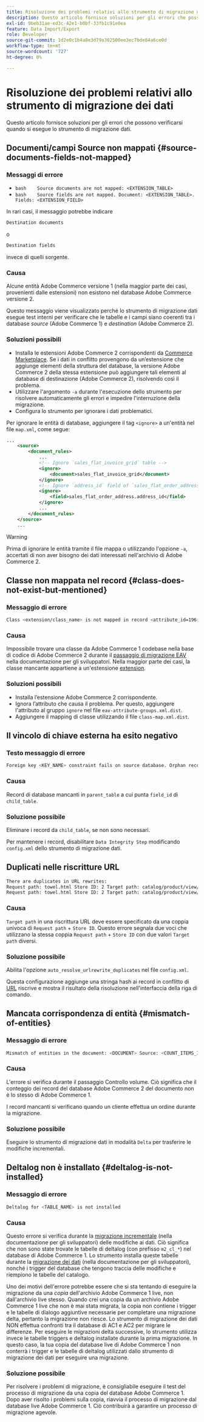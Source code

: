 ```yaml
---
title: Risoluzione dei problemi relativi allo strumento di migrazione dei dati
description: Questo articolo fornisce soluzioni per gli errori che possono verificarsi quando si esegue lo strumento di migrazione dati.
exl-id: 9beb31ae-ed3c-42e1-b0bf-33fb1c91e0ea
feature: Data Import/Export
role: Developer
source-git-commit: 1d2e0c1b4a8e3d79a362500ee3ec7bde84a6ce0d
workflow-type: tm+mt
source-wordcount: '727'
ht-degree: 0%

---
```


# Risoluzione dei problemi relativi allo strumento di migrazione dei dati

Questo articolo fornisce soluzioni per gli errori che possono verificarsi quando si esegue lo strumento di migrazione dati.

## Documenti/campi Source non mappati {#source-documents-fields-not-mapped}

### Messaggi di errore

* ```bash    Source documents are not mapped: <EXTENSION_TABLE>    ```
* ```bash    Source fields are not mapped. Document: <EXTENSION_TABLE>. Fields: <EXTENSION_FIELD>    ```

In rari casi, il messaggio potrebbe indicare

```bash
Destination documents
```

o

```bash
Destination fields
```

invece di quelli sorgente.

### Causa

Alcune entità Adobe Commerce versione 1 (nella maggior parte dei casi, provenienti dalle estensioni) non esistono nel database Adobe Commerce versione 2.

Questo messaggio viene visualizzato perché lo strumento di migrazione dati esegue test interni per verificare che le tabelle e i campi siano coerenti tra i database *source* (Adobe Commerce 1) e *destination* (Adobe Commerce 2).

### Soluzioni possibili

* Installa le estensioni Adobe Commerce 2 corrispondenti da [Commerce Marketplace](https://marketplace.magento.com/).     Se i dati in conflitto provengono da un’estensione che aggiunge elementi della struttura del database, la versione Adobe Commerce 2 della stessa estensione può aggiungere tali elementi al database di destinazione (Adobe Commerce 2), risolvendo così il problema.
* Utilizzare l&#39;argomento `-a` durante l&#39;esecuzione dello strumento per risolvere automaticamente gli errori e impedire l&#39;interruzione della migrazione.
* Configura lo strumento per ignorare i dati problematici.

Per ignorare le entità di database, aggiungere il tag `<ignore>` a un&#39;entità nel file `map.xml`, come segue:

```xml
...
    <source>
        <document_rules>
            ...
            <!-- Ignore `sales_flat_invoice_grid` table -->
            <ignore>
                <document>sales_flat_invoice_grid</document>
            </ignore>
            <!-- Ignore `address_id` field of `sales_flat_order_address` table -->
            <ignore>
                <field>sales_flat_order_address.address_id</field>
            </ignore>
            ...
        </document_rules>
    </source>
    ...
```

>[!WARNING]
>
>Prima di ignorare le entità tramite il file mappa o utilizzando l&#39;opzione `-a`, accertati di non aver bisogno dei dati interessati nell&#39;archivio di Adobe Commerce 2.

## Classe non mappata nel record {#class-does-not-exist-but-mentioned}

### Messaggio di errore

```bash
Class <extension/class_name> is not mapped in record <attribute_id=196>
```

### Causa

Impossibile trovare una classe da Adobe Commerce 1 codebase nella base di codice di Adobe Commerce 2 durante il [passaggio di migrazione EAV](https://devdocs.magento.com/guides/v2.3/migration/migration-tool-internal-spec.html#eav) nella documentazione per gli sviluppatori. Nella maggior parte dei casi, la classe mancante appartiene a un&#39;estensione [extension](https://glossary.magento.com/extension).

### Soluzioni possibili

* Installa l’estensione Adobe Commerce 2 corrispondente.
* Ignora l’attributo che causa il problema.    Per questo, aggiungere l&#39;attributo al gruppo `ignore` nel file `eav-attribute-groups.xml.dist`.
* Aggiungere il mapping di classe utilizzando il file `class-map.xml.dist`.

## Il vincolo di chiave esterna ha esito negativo

### Testo messaggio di errore

```bash
Foreign key <KEY_NAME> constraint fails on source database. Orphan records id: <id_1>, <id_2> from <child_table>.<field_id> has no referenced records in <parent_table>
```

### Causa

Record di database mancanti in `parent_table` a cui punta `field_id` di `child_table`.

### Soluzione possibile

Eliminare i record da `child_table`, se non sono necessari.

Per mantenere i record, disabilitare `Data Integrity Step` modificando `config.xml` dello strumento di migrazione dati.

## Duplicati nelle riscritture URL

```xml
There are duplicates in URL rewrites:
Request path: towel.html Store ID: 2 Target path: catalog/product/view/id/10
Request path: towel.html Store ID: 2 Target path: catalog/product/view/id/12
```

### Causa

`Target path` in una riscrittura URL deve essere specificato da una coppia univoca di `Request path` + `Store ID`. Questo errore segnala due voci che utilizzano la stessa coppia `Request path` + `Store ID` con due valori `Target path` diversi.

### Soluzione possibile

Abilita l&#39;opzione `auto_resolve_urlrewrite_duplicates` nel file `config.xml`.

Questa configurazione aggiunge una stringa hash ai record in conflitto di [URL](https://glossary.magento.com/url) riscrive e mostra il risultato della risoluzione nell&#39;interfaccia della riga di comando.

## Mancata corrispondenza di entità {#mismatch-of-entities}

### Messaggio di errore

```bash
Mismatch of entities in the document: <DOCUMENT> Source: <COUNT_ITEMS_IN_SOURCE_TABLE> Destination: <COUNT_ITEMS_IN_DESTINATION_TABLE>
```

### Causa

L&#39;errore si verifica durante il passaggio Controllo volume. Ciò significa che il conteggio dei record del database Adobe Commerce 2 del documento non è lo stesso di Adobe Commerce 1.

I record mancanti si verificano quando un cliente effettua un ordine durante la migrazione.

### Soluzione possibile

Eseguire lo strumento di migrazione dati in modalità `Delta` per trasferire le modifiche incrementali.

## Deltalog non è installato {#deltalog-is-not-installed}

### Messaggio di errore

```bash
Deltalog for <TABLE_NAME> is not installed
```

### Causa

Questo errore si verifica durante la [migrazione incrementale](https://devdocs.magento.com/guides/v2.3/migration/migration-migrate-delta.html) (nella documentazione per gli sviluppatori) delle modifiche ai dati. Ciò significa che non sono state trovate le tabelle di deltalog (con prefisso `m2_cl_*`) nel database di Adobe Commerce 1. Lo strumento installa queste tabelle durante la [migrazione dei dati](https://devdocs.magento.com/guides/v2.3/migration/migration-migrate-data.html) (nella documentazione per gli sviluppatori), nonché i trigger del database che tengono traccia delle modifiche e riempiono le tabelle del catalogo.

Uno dei motivi dell&#39;errore potrebbe essere che si sta tentando di eseguire la migrazione da una *copia* dell&#39;archivio Adobe Commerce 1 live, non dall&#39;archivio live stesso. Quando crei una copia da un archivio Adobe Commerce 1 live che non è mai stata migrata, la copia non contiene i trigger e le tabelle di dialogo aggiuntive necessarie per completare una migrazione delta, pertanto la migrazione non riesce. Lo strumento di migrazione dei dati NON effettua confronti tra il database di AC1 e AC2 per migrare le differenze. Per eseguire le migrazioni delta successive, lo strumento utilizza invece le tabelle triggers e deltalog installate durante la prima migrazione. In questo caso, la tua copia del database live di Adobe Commerce 1 non conterrà i trigger e le tabelle di deltalog utilizzati dallo strumento di migrazione dei dati per eseguire una migrazione.

### Soluzione possibile

Per risolvere i problemi di migrazione, è consigliabile eseguire il test del processo di migrazione da una copia del database Adobe Commerce 1. Dopo aver risolto i problemi sulla copia, riavvia il processo di migrazione dal database live Adobe Commerce 1. Ciò contribuirà a garantire un processo di migrazione agevole.
